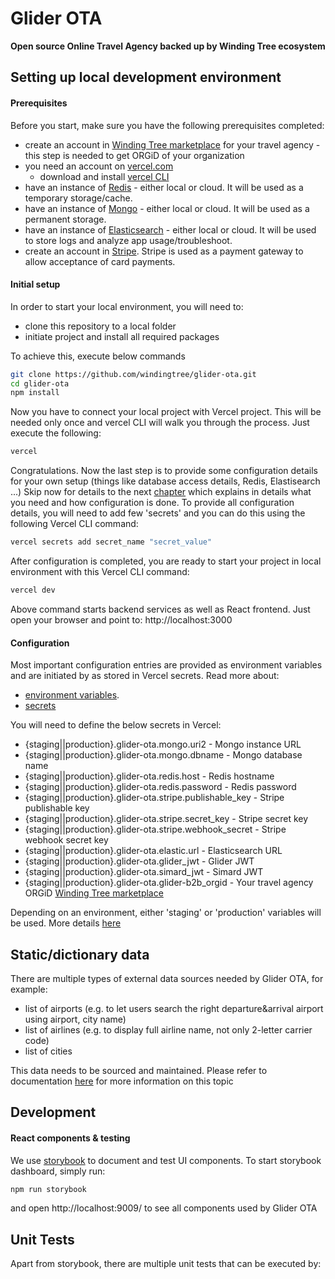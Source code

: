 # Glider OTA
**Open source Online Travel Agency backed up by Winding Tree ecosystem** 






## Setting up local development environment
#### Prerequisites
Before you start, make sure you have the following prerequisites completed:    

* create an account in [Winding Tree marketplace](https://marketplace.windingtree.com/join) for your travel agency - this step is needed to get ORGiD of your organization
* you need an account on [vercel.com](https://vercel.com/) 
    * download and install [vercel CLI](https://vercel.com/download)
* have an instance of [Redis](https://redis.io/) - either local or cloud. It will be used as a temporary storage/cache.    
* have an instance of [Mongo](https://www.mongodb.com/) - either local or cloud. It will be used as a permanent storage.
* have an instance of [Elasticsearch](https://www.elastic.co/) - either local or cloud. It will be used to store logs and analyze app usage/troubleshoot.
* create an account in [Stripe](https://stripe.com/). Stripe is used as a payment gateway to allow acceptance of card payments.

#### Initial setup
In order to start your local environment, you will need to: 
* clone this repository to a local folder 
* initiate project and install all required packages

To achieve this, execute below commands   
```bash
git clone https://github.com/windingtree/glider-ota.git
cd glider-ota
npm install
```
Now you have to connect your local project with Vercel project. 
This will be needed only once and vercel CLI will walk you through the process. Just execute the following:
```bash
vercel
```
Congratulations. 
Now the last step is to provide some configuration details for your own setup (things like database access details, Redis, Elastisearch ...)
Skip now for details to the next [chapter](#configuration) which explains in details what you need and how configuration is done.
To provide all configuration details, you will need to add few 'secrets' and you can do this using the following Vercel CLI command:
```bash
vercel secrets add secret_name "secret_value"
```

After configuration is completed, you are ready to start your project in local environment with this Vercel CLI command: 
```bash
vercel dev
```
   
Above command starts backend services as well as React frontend.
Just open your browser and point to: http://localhost:3000 


   
#### Configuration
Most important configuration entries are provided as environment variables and are initiated by as stored in Vercel secrets.
Read more about:
* [environment variables](https://vercel.com/docs/v2/build-step?query=secrets#environment-variables).
* [secrets](https://vercel.com/docs/cli#commands/secrets)


You will need to define the below secrets in Vercel:
* {staging||production}.glider-ota.mongo.uri2 - Mongo instance URL
* {staging||production}.glider-ota.mongo.dbname - Mongo database name
* {staging||production}.glider-ota.redis.host - Redis hostname
* {staging||production}.glider-ota.redis.password - Redis password
* {staging||production}.glider-ota.stripe.publishable_key - Stripe publishable key
* {staging||production}.glider-ota.stripe.secret_key - Stripe secret key
* {staging||production}.glider-ota.stripe.webhook_secret - Stripe webhook secret key
* {staging||production}.glider-ota.elastic.url - Elasticsearch URL
* {staging||production}.glider-ota.glider_jwt - Glider JWT
* {staging||production}.glider-ota.simard_jwt - Simard JWT
* {staging||production}.glider-ota.glider-b2b_orgid - Your travel agency ORGiD [Winding Tree marketplace](https://marketplace.windingtree.com)

Depending on an environment, either 'staging' or 'production' variables will be used.
More details [here](./api/_lib/config.js)




## Static/dictionary data
There are multiple types of external data sources needed by Glider OTA, for example:
* list of airports (e.g. to let users search the right departure&arrival airport using airport, city name)
* list of airlines (e.g. to display full airline name, not only 2-letter carrier code)
* list of cities

This data needs to be sourced and maintained.
Please refer to documentation  [here](./tools/README.md) for more information on this topic


## Development

#### React components & testing
We use [storybook](https://storybook.js.org/) to document and test UI components.
To start storybook dashboard, simply run:
```bash
npm run storybook
```
and open http://localhost:9009/ to see all components used by Glider OTA


## Unit Tests
Apart from storybook, there are multiple unit tests that can be executed by:



